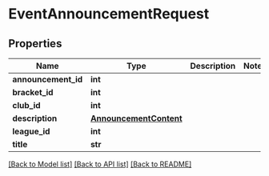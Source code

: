 # EventAnnouncementRequest

## Properties
Name | Type | Description | Notes
------------ | ------------- | ------------- | -------------
**announcement_id** | **int** |  | 
**bracket_id** | **int** |  | 
**club_id** | **int** |  | 
**description** | [**AnnouncementContent**](AnnouncementContent.md) |  | 
**league_id** | **int** |  | 
**title** | **str** |  | 

[[Back to Model list]](../README.md#documentation-for-models) [[Back to API list]](../README.md#documentation-for-api-endpoints) [[Back to README]](../README.md)

